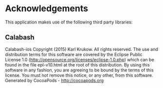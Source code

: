 # Acknowledgements
This application makes use of the following third party libraries:

## Calabash

Calabash-ios Copyright (2015) Karl Krukow. All rights reserved.
The use and distribution terms for this software are covered by the
Eclipse Public License 1.0
(http://opensource.org/licenses/eclipse-1.0.php) which can be found in
the file epl-v10.html at the root of this distribution.  By using this
software in any fashion, you are agreeing to be bound by the terms of
this license.  You must not remove this notice, or any other, from
this software.
Generated by CocoaPods - http://cocoapods.org
